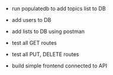 - run populatedb to add topics list to DB
- add users to DB
- add lists to DB using postman
- test all GET routes
- test all PUT, DELETE routes

- build simple frontend connected to API